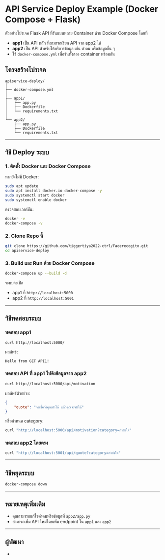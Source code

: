
# API Service Deploy Example (Docker Compose + Flask)

ตัวอย่างโปรเจค Flask API ที่รันแบบหลาย Container ด้วย Docker Compose โดยที่
- **app1** เป็น API หลัก ที่สามารถเรียก API จาก app2 ได้
- **app2** เป็น API สำหรับให้บริการข้อมูล เช่น คำคม หรือข้อมูลอื่น ๆ
- ใช้ `docker-compose.yml` เพื่อรันทั้งสอง container พร้อมกัน

## โครงสร้างโปรเจค

```
apiservice-deploy/
│
├── docker-compose.yml
│
├── app1/
│   ├── app.py
│   ├── Dockerfile
│   └── requirements.txt
│
└── app2/
    ├── app.py
    ├── Dockerfile
    └── requirements.txt
```

---

## วิธี Deploy ระบบ

### 1. ติดตั้ง Docker และ Docker Compose

หากยังไม่มี Docker:
```bash
sudo apt update
sudo apt install docker.io docker-compose -y
sudo systemctl start docker
sudo systemctl enable docker
```

ตรวจสอบเวอร์ชัน:
```bash
docker -v
docker-compose -v
```

### 2. Clone Repo นี้

```bash
git clone https://github.com/tiggertiya2022-ctrl/Facerecogito.git
cd apiservice-deploy
```

### 3. Build และ Run ด้วย Docker Compose

```bash
docker-compose up --build -d
```

ระบบจะเปิด
- app1 ที่ `http://localhost:5000`
- app2 ที่ `http://localhost:5001`

---

## วิธีทดสอบระบบ

### ทดสอบ app1
```bash
curl http://localhost:5000/
```
ผลลัพธ์:
```text
Hello from GET API1!
```

### ทดสอบ API ที่ app1 ไปดึงข้อมูลจาก app2
```bash
curl http://localhost:5000/api/motivation
```
ผลลัพธ์ตัวอย่าง:
```json
{
    "quote": "จงเชื่อว่าคุณทำได้ แล้วคุณจะทำได้"
}
```

หรือกำหนด category:
```bash
curl "http://localhost:5000/api/motivation?category=กำลังใจ"
```

### ทดสอบ app2 โดยตรง
```bash
curl "http://localhost:5001/api/quote?category=กำลังใจ"
```

---

## วิธีหยุดระบบ

```bash
docker-compose down
```

---

## หมายเหตุเพิ่มเติม
- คุณสามารถแก้ไขคำคมหรือข้อมูลที่ `app2/app.py`
- สามารถเพิ่ม API ใหม่โดยเพิ่ม endpoint ใน `app1` และ `app2`

---

## ผู้พัฒนา
- 
